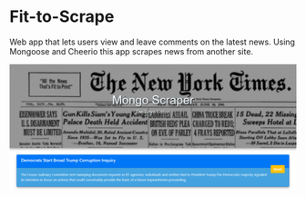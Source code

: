 # Fit-to-Scrape

Web app that lets users view and leave comments on the latest news. Using Mongoose and Cheerio this app scrapes news from another site.


![Fit-to-Scrape](/Fit-to-Scrape.png)
